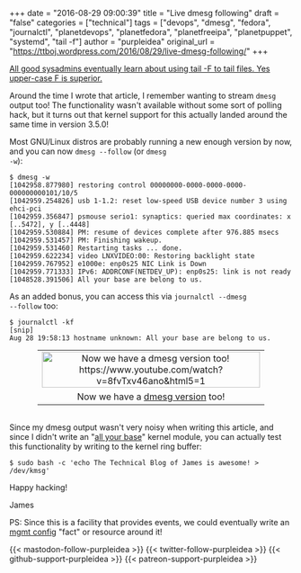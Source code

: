 +++
date = "2016-08-29 09:00:39"
title = "Live dmesg following"
draft = "false"
categories = ["technical"]
tags = ["devops", "dmesg", "fedora", "journalctl", "planetdevops", "planetfedora", "planetfreeipa", "planetpuppet", "systemd", "tail -f"]
author = "purpleidea"
original_url = "https://ttboj.wordpress.com/2016/08/29/live-dmesg-following/"
+++

<a href="/blog/2012/11/18/continuous-display-of-log-files-better-tail-f/">All good sysadmins eventually learn about using tail -F to tail files. Yes upper-case F is superior.</a>

Around the time I wrote that article, I remember wanting to stream <code>dmesg</code> output too! The functionality wasn't available without some sort of polling hack, but it turns out that kernel support for this actually landed around the same time in version 3.5.0!

Most GNU/Linux distros are probably running a new enough version by now, and you can now <code>dmesg --follow</code> (or <code>dmesg -w</code>):

```
$ dmesg -w
[1042958.877980] restoring control 00000000-0000-0000-0000-000000000101/10/5
[1042959.254826] usb 1-1.2: reset low-speed USB device number 3 using ehci-pci
[1042959.356847] psmouse serio1: synaptics: queried max coordinates: x [..5472], y [..4448]
[1042959.530884] PM: resume of devices complete after 976.885 msecs
[1042959.531457] PM: Finishing wakeup.
[1042959.531460] Restarting tasks ... done.
[1042959.622234] video LNXVIDEO:00: Restoring backlight state
[1042959.767952] e1000e: enp0s25 NIC Link is Down
[1042959.771333] IPv6: ADDRCONF(NETDEV_UP): enp0s25: link is not ready
[1048528.391506] All your base are belong to us.
```
As an added bonus, you can access this via <code>journalctl --dmesg --follow</code> too:

```
$ journalctl -kf
[snip]
Aug 28 19:58:13 hostname unknown: All your base are belong to us.
```
<table style="text-align:center; width:80%; margin:0 auto;"><tr><td><a href="all-your-base.png"><img class="size-full wp-image-1870" src="all-your-base.png" alt="Now we have a dmesg version too! https://www.youtube.com/watch?v=8fvTxv46ano&html5=1" width="100%" height="100%" /></a></td></tr><tr><td> Now we have a <a href="https://www.youtube.com/watch?v=8fvTxv46ano&html5=1">dmesg version</a> too!</td></tr></table></br />

Since my dmesg output wasn't very noisy when writing this article, and since I didn't write an "<a href="https://en.wikipedia.org/wiki/All_your_base_are_belong_to_us">all your base</a>" kernel module, you can actually test this functionality by writing to the kernel ring buffer:

```
$ sudo bash -c 'echo The Technical Blog of James is awesome! > /dev/kmsg'
```
Happy hacking!

James

PS: Since this is a facility that provides events, we could eventually write an <a href="/tags/mgmtconfig/">mgmt config</a> "fact" or resource around it!

{{< mastodon-follow-purpleidea >}}
{{< twitter-follow-purpleidea >}}
{{< github-support-purpleidea >}}
{{< patreon-support-purpleidea >}}
